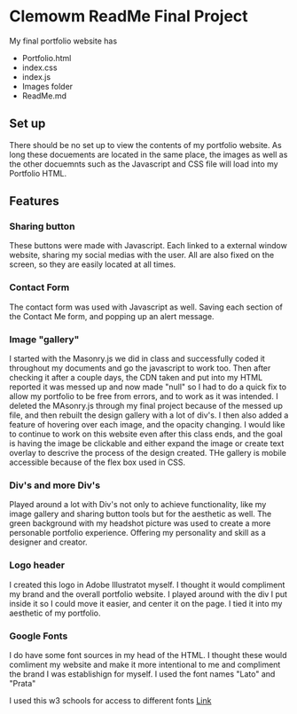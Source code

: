 # Clemowm ReadMe Final Project
My final portfolio website has 
* Portfolio.html 
* index.css  
* index.js 
* Images folder
* ReadMe.md 

## Set up
There should be no set up to view the contents of my portfolio website. As long these docuements are located in the same place, the images as well as the other docuemnts such as the Javascript and CSS file will load into my Portfolio HTML.

## Features

### Sharing button
These buttons were made with Javascript. Each linked to a external window website, sharing my social medias with the user. All are also fixed on the screen, so they are easily located at all times.

### Contact Form
The contact form was used with Javascript as well. Saving each section of the Contact Me form, and popping up an alert message. 

### Image "gallery" 
I started with the Masonry.js we did in class and successfully coded it throughout my documents and go the javascript to work too. Then after checking it after a couple days, the CDN taken and put into my HTML reported it was messed up and now made "null" so I had to do a quick fix to allow my portfolio to be free from errors, and to work as it was intended. I deleted the MAsonry.js through my final project because of the messed up file, and then rebuilt the design gallery with a lot of div's. I then also added a feature of hovering over each image, and the opacity changing. I would like to continue to work on this website even after this class ends, and the goal is having the image be clickable and either expand the image or create text overlay to descrive the process of the design created. THe gallery is mobile accessible because of the flex box used in CSS.

### Div's and more Div's
Played around a lot with Div's not only to achieve functionality, like my image gallery and sharing button tools but for the aesthetic as well. The green background with my headshot picture was used to create a more personable portfolio experience. Offering my personality and skill as a designer and creator. 

### Logo header
I created this logo in Adobe Illustratot myself. I thought it would compliment my brand and the overall portfolio website. I played around with the div I put inside it so I could move it easier, and center it on the page. I tied it into my aesthetic of my portfolio. 

### Google Fonts
I do have some font sources in my head of the HTML. I thought these would comliment my website and make it more intentional to me and compliment the brand I was establishign for myself. I used the font names "Lato" and "Prata" 

I used this w3 schools for access to different fonts [Link](https://fonts.googleapis.com/css?family=Lato:300,700|Prata)